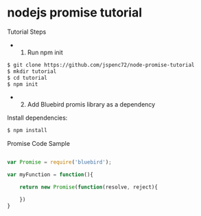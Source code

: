 # nodejs promise tutorial

Tutorial Steps

- 1. Run npm init

```bash
$ git clone https://github.com/jspenc72/node-promise-tutorial
$ mkdir tutorial
$ cd tutorial
$ npm init
```
- 2. Add Bluebird promis library as a dependency

Install dependencies:
```bash
$ npm install
```

Promise Code Sample

```js

var Promise = require('bluebird');

var myFunction = function(){

	return new Promise(function(resolve, reject){

	})
}


```
